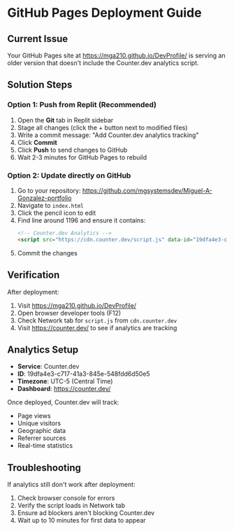 # GitHub Pages Deployment Guide

## Current Issue
Your GitHub Pages site at https://mga210.github.io/DevProfile/ is serving an older version that doesn't include the Counter.dev analytics script.

## Solution Steps

### Option 1: Push from Replit (Recommended)
1. Open the **Git** tab in Replit sidebar
2. Stage all changes (click the + button next to modified files)
3. Write a commit message: "Add Counter.dev analytics tracking"
4. Click **Commit** 
5. Click **Push** to send changes to GitHub
6. Wait 2-3 minutes for GitHub Pages to rebuild

### Option 2: Update directly on GitHub
1. Go to your repository: https://github.com/mgsystemsdev/Miguel-A-Gonzalez-portfolio
2. Navigate to `index.html`
3. Click the pencil icon to edit
4. Find line around 1196 and ensure it contains:
   ```html
   <!-- Counter.dev Analytics -->
   <script src="https://cdn.counter.dev/script.js" data-id="19dfa4e3-c717-41a3-845e-548fdd6d50e5" data-utcoffset="-5"></script>
   ```
5. Commit the changes

## Verification
After deployment:
1. Visit https://mga210.github.io/DevProfile/
2. Open browser developer tools (F12)
3. Check Network tab for `script.js` from `cdn.counter.dev`
4. Visit https://counter.dev/ to see if analytics are tracking

## Analytics Setup
- **Service**: Counter.dev
- **ID**: 19dfa4e3-c717-41a3-845e-548fdd6d50e5
- **Timezone**: UTC-5 (Central Time)
- **Dashboard**: https://counter.dev/

Once deployed, Counter.dev will track:
- Page views
- Unique visitors  
- Geographic data
- Referrer sources
- Real-time statistics

## Troubleshooting
If analytics still don't work after deployment:
1. Check browser console for errors
2. Verify the script loads in Network tab
3. Ensure ad blockers aren't blocking Counter.dev
4. Wait up to 10 minutes for first data to appear